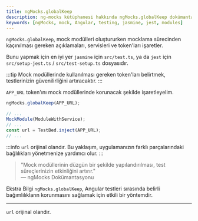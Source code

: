 ```yaml
---
title: ngMocks.globalKeep
description: ng-mocks kütüphanesi hakkında ngMocks.globalKeep dokümantasyonu. Bu belge, mock modülleri oluştururken dikkat edilmesi gereken önemli noktaları ele almaktadır. Ayrıca, token'ların nasıl korunacağı konusunda pratik bilgiler sunmaktadır.
keywords: [ngMocks, mock, Angular, testing, jasmine, jest, modules]
---
```


`ngMocks.globalKeep`, mock modülleri oluştururken mocklama sürecinden kaçınılması gereken açıklamaları, servisleri ve token'ları işaretler.

Bunu yapmak için en iyi yer `jasmine` için `src/test.ts`, ya da `jest` için `src/setup-jest.ts` / `src/test-setup.ts` dosyasıdır.

:::tip
Mock modüllerinde kullanılması gereken token'ları belirtmek, testlerinizin güvenilirliğini artıracaktır.
:::

`APP_URL` token'ını mock modüllerinde korunacak şekilde işaretleyelim.

```ts title="src/test.ts"
ngMocks.globalKeep(APP_URL);
```

```ts title="src/test.spec.ts"
// ...
MockModule(ModuleWithService);
// ...
const url = TestBed.inject(APP_URL);
// ...
```

:::info
`url` orijinal olandır. Bu yaklaşım, uygulamanızın farklı parçalarındaki bağlılıkları yönetmenize yardımcı olur.
:::

> "Mock modüllerinin düzgün bir şekilde yapılandırılması, test süreçlerinizin etkinliğini artırır."  
> — ngMocks Dokümantasyonu


Ekstra Bilgi
`ngMocks.globalKeep`, Angular testleri sırasında belirli bağımlılıkların korunmasını sağlamak için etkili bir yöntemdir.


--- 

`url` orijinal olandır.